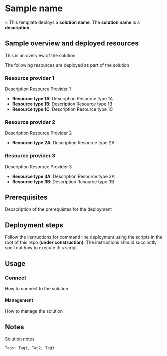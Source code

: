 # Sample name

<
This template deploys a **solution name**. The **solution name** is a **description**

## Sample overview and deployed resources

This is an overview of the solution

The following resources are deployed as part of the solution

### Resource provider 1

Description Resource Provider 1

+ **Resource type 1A**: Description Resource type 1A
+ **Resource type 1B**: Description Resource type 1B
+ **Resource type 1C**: Description Resource type 1C

### Resource provider 2

Description Resource Provider 2

+ **Resource type 2A**: Description Resource type 2A

### Resource provider 3

Description Resource Provider 3

+ **Resource type 3A**: Description Resource type 3A
+ **Resource type 3B**: Description Resource type 3B

## Prerequisites

Decscription of the prerequistes for the deployment

## Deployment steps

Follow the instructions for command line deployment using the scripts in the root of this repo **(under construction)**.  The instructions should succinctly spell out how to execute this script.

## Usage

### Connect

How to connect to the solution

#### Management

How to manage the solution

## Notes

Solution notes

`Tags: Tag1, Tag2, Tag3`

